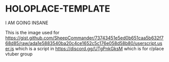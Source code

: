 # HOLOPLACE-TEMPLATE
I AM GOING INSANE

This is the image used for https://gist.github.com/SheepCommander/73743451e5ed0b651caa5b632f768d85/raw/ada1e5883540ba20c4ce1652c5c176e058d58b80/userscript.user.js which is a script in https://discord.gg/UTgPnkGksM which is for r/place vtuber group
